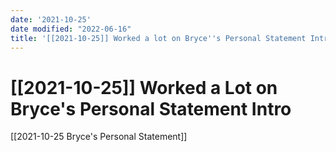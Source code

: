 ```yaml
---
date: '2021-10-25'
date modified: "2022-06-16"
title: '[[2021-10-25]] Worked a lot on Bryce''s Personal Statement Intro'
---
```


# [[2021-10-25]] Worked a Lot on Bryce's Personal Statement Intro
[[2021-10-25 Bryce's Personal Statement]]
